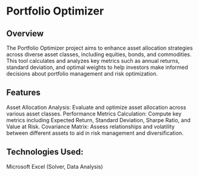 # Portfolio Optimizer
## Overview
The Portfolio Optimizer project aims to enhance asset allocation strategies across diverse asset classes, including equities, bonds, and commodities. This tool calculates and analyzes key metrics such as annual returns, standard deviation, and optimal weights to help investors make informed decisions about portfolio management and risk optimization.

## Features
Asset Allocation Analysis: Evaluate and optimize asset allocation across various asset classes.
Performance Metrics Calculation: Compute key metrics including Expected Return, Standard Deviation, Sharpe Ratio, and Value at Risk.
Covariance Matrix: Assess relationships and volatility between different assets to aid in risk management and diversification.

## Technologies Used:
Microsoft Excel (Solver, Data Analysis)

